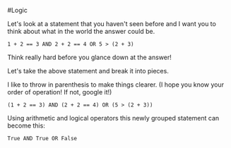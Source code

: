 #Logic

Let's look at a statement that you haven't seen before and I want you to think about what in the world the answer could be.

    1 + 2 == 3 AND 2 + 2 == 4 OR 5 > (2 + 3)

Think really hard before you glance down at the answer! 

Let's take the above statement and break it into pieces. 

I like to throw in parenthesis to make things clearer. (I hope you know your order of operation! If not, google it!)

    (1 + 2 == 3) AND (2 + 2 == 4) OR (5 > (2 + 3))

Using arithmetic and logical operators this newly grouped statement can become this:

    True AND True OR False